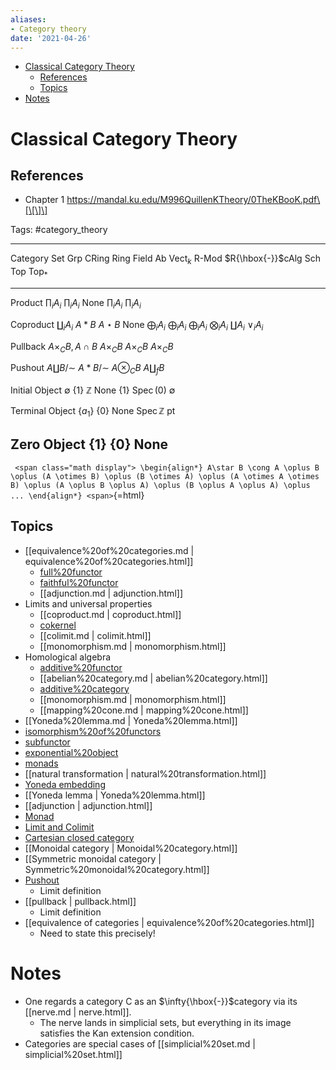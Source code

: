 ```yaml
---
aliases:
- Category theory
date: '2021-04-26'
---
```


-   [Classical Category Theory](#classical-category-theory)
    -   [References](#references)
    -   [Topics](#topics)
-   [Notes](#notes)














Classical Category Theory
=========================

References
----------

-   Chapter 1 https://mandal.ku.edu/M996QuillenKTheory/0TheKBooK.pdf\[\[\]\]

Tags: \#category_theory

  -------------------------------------------------------------------------------------------------------------------------------------------------------------------------------------------------------------------------------------------------------------------------------------------
  Category          Set                       Grp                    CRing            Ring                   Field   Ab                  ${ \mathsf{Vect} }_k$   R-Mod                  $R{\hbox{-}}$cAlg    Sch                                 Top                     ${\mathsf{Top}}_*$
  ----------------- ------------------------- ---------------------- ---------------- ---------------------- ------- ------------------- ----------------------- ---------------------- -------------------- ----------------------------------- ----------------------- --------------------
  Product           $\prod_i A_i$             $\prod_i A_i$                                                  None                                                $\prod_i A_i$                                                                   $\prod_i A_i$           

  Coproduct         $\coprod_i A_i$           $A\ast B$                               $A\star B$             None    $\bigoplus_i A_i$   $\bigoplus_i A_i$       $\bigoplus_i A_i$      $\bigotimes_i A_i$                                       $\coprod A_i$           $\vee_i A_i$

  Pullback          $A\times_C B, A \cap B$   $A\times_C B$          $A\times_C B$                                                                               $A\times_C B$                                                                                           

  Pushout           $A \coprod B/\sim$        $A \ast B/\sim$        $A\otimes_C B$                                                                                                                                                              $A \coprod_{f} B$       

  Initial Object    $\emptyset$               $\left\{{1}\right\}$                    ${\mathbb{Z}}$         None                                                $\left\{{1}\right\}$                        $\operatorname{Spec}(0)$            $\emptyset$             

  Terminal Object   $\left\{{a_1}\right\}$                                            $\left\{{0}\right\}$   None                                                                                            $\operatorname{Spec}{\mathbb{Z}}$   ${\operatorname{pt}}$   

  Zero Object                                 $\left\{{1}\right\}$                    $\left\{{0}\right\}$   None                                                                                                                                                        
  -------------------------------------------------------------------------------------------------------------------------------------------------------------------------------------------------------------------------------------------------------------------------------------------

`
<span class="math display">
\begin{align*}
A\star B \cong A \oplus B \oplus (A \otimes B) \oplus (B \otimes A) \oplus (A \otimes A \otimes B) \oplus (A \oplus B \oplus A) \oplus (B \oplus A \oplus A) \oplus ...
\end{align*}
<span>`{=html}

Topics
------

-   [[equivalence%20of%20categories.md | equivalence%20of%20categories.html]]
    -   [full%20functor](full%20functor)
    -   [faithful%20functor](faithful%20functor)
    -   [[adjunction.md | adjunction.html]]
-   Limits and universal properties
    -   [[coproduct.md | coproduct.html]]
    -   [cokernel](cokernel)
    -   [[colimit.md | colimit.html]]
    -   [[monomorphism.md | monomorphism.html]]
-   Homological algebra
    -   [additive%20functor](additive%20functor)
    -   [[abelian%20category.md | abelian%20category.html]]
    -   [additive%20category](additive%20category)
    -   [[monomorphism.md | monomorphism.html]]
    -   [[mapping%20cone.md | mapping%20cone.html]]
-   [[Yoneda%20lemma.md | Yoneda%20lemma.html]]
-   [isomorphism%20of%20functors](isomorphism%20of%20functors)
-   [subfunctor](subfunctor)
-   [exponential%20object](exponential%20object)
-   [monads](monads)
-   [[natural transformation | natural%20transformation.html]]
-   [Yoneda embedding](Yoneda%20embedding)
-   [[Yoneda lemma | Yoneda%20lemma.html]]
-   [[adjunction | adjunction.html]]
-   [Monad](Monad)
-   [Limit and Colimit](Limit%20and%20Colimit)
-   [Cartesian closed category](Cartesian%20closed%20category)
-   [[Monoidal category | Monoidal%20category.html]]
-   [[Symmetric monoidal category | Symmetric%20monoidal%20category.html]]
-   [Pushout](Pushout)
    -   Limit definition
-   [[pullback | pullback.html]]
    -   Limit definition
-   [[equivalence of categories | equivalence%20of%20categories.html]]
    -   Need to state this precisely!

Notes
=====

-   One regards a category $\mathsf{C}$ as an $\infty{\hbox{-}}$category via its [[nerve.md | nerve.html]].
    -   The nerve lands in simplicial sets, but everything in its image satisfies the Kan extension condition.
-   Categories are special cases of [[simplicial%20set.md | simplicial%20set.html]]
